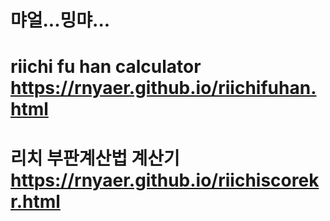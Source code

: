 # 먀얼...밍먀...
# riichi fu han calculator https://rnyaer.github.io/riichifuhan.html
# 리치 부판계산법 계산기 https://rnyaer.github.io/riichiscorekr.html
